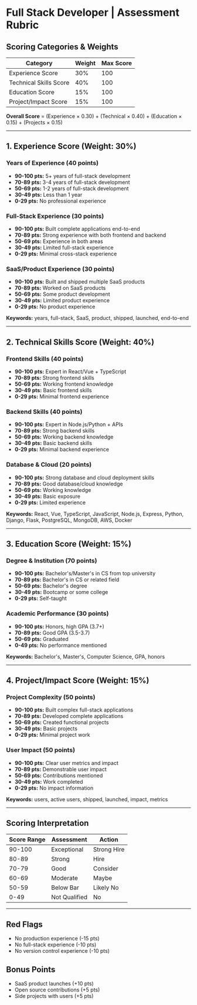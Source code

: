 # Full Stack Developer | Assessment Rubric

## Scoring Categories & Weights

| Category | Weight | Max Score |
|----------|--------|-----------|
| Experience Score | 30% | 100 |
| Technical Skills Score | 40% | 100 |
| Education Score | 15% | 100 |
| Project/Impact Score | 15% | 100 |

**Overall Score** = (Experience × 0.30) + (Technical × 0.40) + (Education × 0.15) + (Projects × 0.15)

---

## 1. Experience Score (Weight: 30%)

### Years of Experience (40 points)
- **90-100 pts:** 5+ years of full-stack development
- **70-89 pts:** 3-4 years of full-stack development
- **50-69 pts:** 1-2 years of full-stack development
- **30-49 pts:** Less than 1 year
- **0-29 pts:** No professional experience

### Full-Stack Experience (30 points)
- **90-100 pts:** Built complete applications end-to-end
- **70-89 pts:** Strong experience with both frontend and backend
- **50-69 pts:** Experience in both areas
- **30-49 pts:** Limited full-stack experience
- **0-29 pts:** Minimal cross-stack experience

### SaaS/Product Experience (30 points)
- **90-100 pts:** Built and shipped multiple SaaS products
- **70-89 pts:** Worked on SaaS products
- **50-69 pts:** Some product development
- **30-49 pts:** Limited product experience
- **0-29 pts:** No product experience

**Keywords:** years, full-stack, SaaS, product, shipped, launched, end-to-end

---

## 2. Technical Skills Score (Weight: 40%)

### Frontend Skills (40 points)
- **90-100 pts:** Expert in React/Vue + TypeScript
- **70-89 pts:** Strong frontend skills
- **50-69 pts:** Working frontend knowledge
- **30-49 pts:** Basic frontend skills
- **0-29 pts:** Minimal frontend experience

### Backend Skills (40 points)
- **90-100 pts:** Expert in Node.js/Python + APIs
- **70-89 pts:** Strong backend skills
- **50-69 pts:** Working backend knowledge
- **30-49 pts:** Basic backend skills
- **0-29 pts:** Minimal backend experience

### Database & Cloud (20 points)
- **90-100 pts:** Strong database and cloud deployment skills
- **70-89 pts:** Good database/cloud knowledge
- **50-69 pts:** Working knowledge
- **30-49 pts:** Basic exposure
- **0-29 pts:** Limited experience

**Keywords:** React, Vue, TypeScript, JavaScript, Node.js, Express, Python, Django, Flask, PostgreSQL, MongoDB, AWS, Docker

---

## 3. Education Score (Weight: 15%)

### Degree & Institution (70 points)
- **90-100 pts:** Bachelor's/Master's in CS from top university
- **70-89 pts:** Bachelor's in CS or related field
- **50-69 pts:** Bachelor's degree
- **30-49 pts:** Bootcamp or some college
- **0-29 pts:** Self-taught

### Academic Performance (30 points)
- **90-100 pts:** Honors, high GPA (3.7+)
- **70-89 pts:** Good GPA (3.5-3.7)
- **50-69 pts:** Graduated
- **0-49 pts:** No performance mentioned

**Keywords:** Bachelor's, Master's, Computer Science, GPA, honors

---

## 4. Project/Impact Score (Weight: 15%)

### Project Complexity (50 points)
- **90-100 pts:** Built complex full-stack applications
- **70-89 pts:** Developed complete applications
- **50-69 pts:** Created functional projects
- **30-49 pts:** Basic projects
- **0-29 pts:** Minimal project work

### User Impact (50 points)
- **90-100 pts:** Clear user metrics and impact
- **70-89 pts:** Demonstrable user impact
- **50-69 pts:** Contributions mentioned
- **30-49 pts:** Work completed
- **0-29 pts:** No impact information

**Keywords:** users, active users, shipped, launched, impact, metrics

---

## Scoring Interpretation

| Score Range | Assessment | Action |
|-------------|------------|--------|
| 90-100 | Exceptional | Strong Hire |
| 80-89 | Strong | Hire |
| 70-79 | Good | Consider |
| 60-69 | Moderate | Maybe |
| 50-59 | Below Bar | Likely No |
| 0-49 | Not Qualified | No |

---

## Red Flags
- No production experience (-15 pts)
- No full-stack experience (-10 pts)
- No version control experience (-10 pts)

## Bonus Points
- SaaS product launches (+10 pts)
- Open source contributions (+5 pts)
- Side projects with users (+5 pts)
